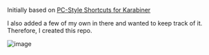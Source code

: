 Initially based on [PC-Style Shortcuts for Karabiner](https://ke-complex-modifications.pqrs.org/#pc_shortcuts)

I also added a few of my own in there and wanted to keep track of it. Therefore, I created this repo.

![image](https://github.com/user-attachments/assets/567ee976-8b74-4089-8600-5ae874d83adf)

